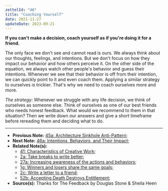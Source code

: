 ```yaml
---
zettelId: "46"
title: "Coaching Yourself"
date: 2021-11-27
updateDate: 2023-09-21
---
```


**If you can't make a decision, coach yourself as if you're doing it for a friend.**

The only face we don't see and cannot read is ours. We always think about our thoughts, feelings, and intentions. But we don't focus on how they impact our behavior and how others perceive it. On the other side of the equation, we always watch other people's behavior and guess their intentions. Whenever we see that their behavior is off from their intention, we can quickly point to it and even coach them. Applying a similar strategy to ourselves is trickier. That's why we need to coach ourselves more and more.

*The strategy:* Whenever we struggle with any life decision, we think of ourselves as someone else. Think of ourselves as one of our best friends who needs honest feedback. What would we recommend to them in that situation? Then we write down our answers and give a short timeframe before rereading them and deciding what to do.

---

- **Previous Note:** [45a: Architecture Sinkhole Anti-Pattern](/notes/45a/);
- **Next Note:** [46a: Intentions, Behaviors, and Their Impact](/notes/46a/);
- **Related Note(s):**
  - [41: Characteristics of Creative Work](/notes/41/);
  - [2a: Take breaks to write better](/notes/2a/);
  - [27a: Increasing awareness of the actions and behaviors](/notes/27a/);
  - [1g: Winners and losers share the same goals](/notes/1g/);
  - [2c: Write a letter to a friend](/notes/2c/);
  - [52b: Accepting Death Destroys Entitlement](/notes/52b/);
- **Source(s):** Thanks for The Feedback by Douglas Stone & Sheila Heen
